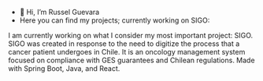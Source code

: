 - 👋 Hi, I’m Russel Guevara
- Here you can find my projects; currently working on SIGO:

I am currently working on what I consider my most important project: SIGO.
SIGO was created in response to the need to digitize the process that a cancer patient undergoes in Chile. It is an oncology management system focused on compliance with GES guarantees and Chilean regulations. Made with Spring Boot, Java, and React.
<!---
russel69jjjasIV/russel69jjjasIV is a ✨ special ✨ repository because its `README.md` (this file) appears on your GitHub profile.
You can click the Preview link to take a look at your changes.
--->
